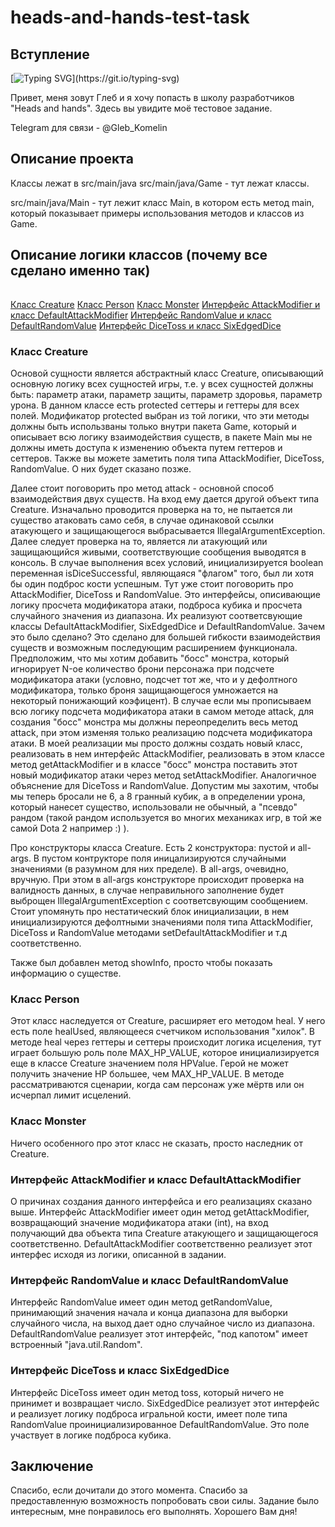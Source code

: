 # heads-and-hands-test-task
## Вступление
[![Typing SVG](https://readme-typing-svg.herokuapp.com?color=%2336BCF7&lines=HI+THERE!)](https://git.io/typing-svg)

Привет, меня зовут Глеб и я хочу попасть в школу разработчиков "Heads and hands". Здесь вы увидите моё тестовое задание.

Telegram для связи - @Gleb_Komelin


<a name="proj_descr"><h2>Описание проекта</h2></a>

Классы лежат в src/main/java
src/main/java/Game - тут лежат классы.

src/main/java/Main - тут лежит класс Main, в котором есть метод main, который показывает примеры использования методов и классов из Game.

<a name="logic_descr"><h2>Описание логики классов (почему все сделано именно так)</h2></a>

######
[Класс Creature](#creature_descr)
[Класс Person](#person_descr)
[Класс Monster](#monster_descr)
[Интерфейс AttackModifier и класс DefaultAttackModifier](#attack_modifier_descr)
[Интерфейс RandomValue и класс DefaultRandomValue](#random_value_descr)
[Интерфейс DiceToss и класс SixEdgedDice](#dice_toss_descr)

<a name="creature_descr"><h3>Класс Creature</h3></a>

Основой сущности является абстрактный класс Creature, описывающий основную логику всех сущностей игры, т.е. у всех сущностей должны быть: параметр атаки, параметр защиты, параметр здоровья, параметр урона.
В данном классе есть protected сеттеры и геттеры для всех полей. Модификатор protected выбран из той логики, что эти методы должны быть использваны только внутри пакета Game, который и описывает всю логику взаимодействия существ, в пакете Main мы не должны иметь доступа к изменению объекта путем геттеров и сеттеров. Также вы можете заметить поля типа AttackModifier, DiceToss, RandomValue. О них будет сказано позже. 

Далее стоит поговорить про метод attack - основной способ взаимодействия двух существ. На вход ему дается другой объект типа Creature. Изначально проводится проверка на то, не пытается ли существо атаковать само себя, в случае одинаковой ссылки атакующего и защищающегося выбрасывается IllegalArgumentException. Далее следует проверка на то, является ли атакующий или защищающийся живыми, соответствующие сообщения выводятся в консоль. В случае выполнения всех условий, инициализируется boolean переменная isDiceSuccessful, являющаяся "флагом" того, был ли хотя бы один подброс кости успешным. Тут уже стоит поговорить про AttackModifier, DiceToss и RandomValue. Это интерфейсы, описивающие логику просчета модификатора атаки, подброса кубика и просчета случайного значения из диапазона. Их реализуют соответсвующие классы DefaultAttackModifier, SixEdgedDice и DefaultRandomValue. Зачем это было сделано? Это сделано для большей гибкости взаимодействия существ и возможным последующим расширением функционала. Предположим, что мы хотим добавить "босс" монстра, который игнорирует N-ое количество брони персонажа при подсчете модификатора атаки (условно, подсчет тот же, что и у дефолтного модификатора, только броня защищающегося умножается на некоторый понижающий коэфицент). В случае если мы прописываем всю логику подсчета модификатора атаки в самом методе attack, для создания "босс" монстра мы должны переопределить весь метод attack, при этом изменяя только реализацию подсчета модификатора атаки. В моей реализации мы просто должны создать новый класс, реализовать в нем интерфейс AttackModifier, реализовать в этом классе метод getAttackModifier и в классе "босс" монстра поставить этот новый модификатор атаки через метод setAttackModifier. Аналогичное объяснение для DiceToss и RandomValue. Допустим мы захотим, чтобы мы теперь бросали не 6, а 8 гранный кубик, а в определении урона, который нанесет существо, использовали не обычный, а "псевдо" рандом (такой рандом используется во многих механиках игр, в той же самой Dota 2 например :) ).

Про конструкторы класса Creature. Есть 2 конструктора: пустой и all-args. В пустом контрукторе поля иницализируются случайными значениями (в разумном для них пределе). В all-args, очевидно, вручную. При этом в all-args конструкторе происходит проверка на валидность данных, в случае неправильного заполнение будет выброщен IllegalArgumentException с соответсвующим сообщением. Стоит упомянуть про нестатический блок инициализации, в нем инициализируются дефолтными значениями поля типа AttackModifier, DiceToss и RandomValue методами setDefaultAttackModifier и т.д соответственно.

Также был добавлен метод showInfo, просто чтобы показать информацию о существе.

<a name="person_descr"><h3>Класс Person</h3></a>

Этот класс наследуется от Creature, расширяет его методом heal. У него есть поле healUsed, являющееся счетчиком использования "хилок". В методе heal через геттеры и сеттеры происходит логика исцеления, тут играет большую роль поле MAX_HP_VALUE, которое инициализируется еще в классе Creature значением поля HPValue. Герой не может получить значение HP большее, чем MAX_HP_VALUE. В методе рассматриваются сценарии, когда сам персонаж уже мёртв или он исчерпал лимит исцелений. 

<a name="monster_descr"><h3>Класс Monster</h3></a>

Ничего особенного про этот класс не сказать, просто наследник от Creature.

<a name="attack_modifier_descr"><h3>Интерфейс AttackModifier и класс DefaultAttackModifier</h3></a>

О причинах создания данного интерфейса и его реализациях сказано выше. Интерфейс AttackModifier имеет один метод getAttackModifier, возвращающий значение модификатора атаки (int), на вход получающий два объектa типа Creature атакующего и защищающегося соответственно. DefaultAttackModifier соответственно реализует этот интерфес исходя из логики, описанной в задании.

<a name="random_value_descr"><h3>Интерфейс RandomValue и класс DefaultRandomValue</h3></a>

Интерфейс RandomValue имеет один метод getRandomValue, принимающий значения начала и конца диапазона для выборки случайного числа, на выход дает одно случайное число из диапазона. DefaultRandomValue реализует этот интерфейс, "под капотом" имеет встроенный "java.util.Random".

<a name="dice_toss_descr"><h3>Интерфейс DiceToss и класс SixEdgedDice</h3></a>

Интерфейс DiceToss имеет один метод toss, который ничего не принимет и возвращает число. SixEdgedDice реализует этот интерфейс и реализует логику подброса игральной кости, имеет поле типа RandomValue проинициализированное DefaultRandomValue. Это поле участвует в логике подброса кубика.

## Заключение

Спасибо, если дочитали до этого момента. Спасибо за предоставленную возможность попробовать свои силы. Задание было интересным, мне понравилось его выполнять. Хорошего Вам дня!
